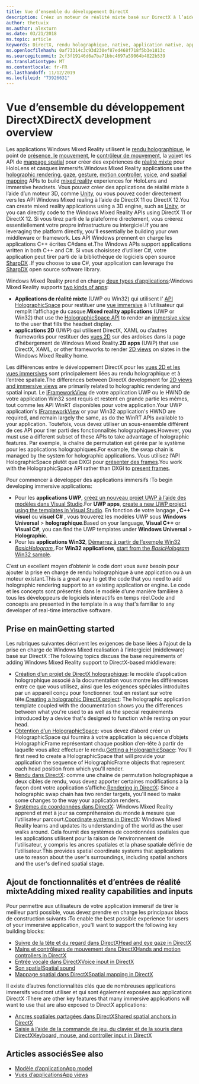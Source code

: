```yaml
---
title: Vue d’ensemble du développement DirectX
description: Créez un moteur de réalité mixte basé sur DirectX à l’aide des API Windows Mixed Reality directement.
author: thetuvix
ms.author: alexturn
ms.date: 03/21/2018
ms.topic: article
keywords: DirectX, rendu holographique, native, application native, application WinRT, application WinRT, API de plateforme, moteur personnalisé, intergiciel
ms.openlocfilehash: 0af73314c3c93d230ef87ed468f718f5b3e1813c
ms.sourcegitcommit: 2cf3f19146d6a7ba71bbc4697a59064b4822b539
ms.translationtype: MT
ms.contentlocale: fr-FR
ms.lasthandoff: 11/12/2019
ms.locfileid: "73926631"
---
```

# <a name="directx-development-overview"></a><span data-ttu-id="f7e67-104">Vue d’ensemble du développement DirectX</span><span class="sxs-lookup"><span data-stu-id="f7e67-104">DirectX development overview</span></span>


<span data-ttu-id="f7e67-105">Les applications Windows Mixed Reality utilisent le [rendu holographique](rendering.md), le point de [présence, le](gaze-and-commit.md) [mouvement](gaze-and-commit.md#composite-gestures), le [contrôleur de mouvement](motion-controllers.md), la [voix](voice-input.md)et les API de [mappage spatial](spatial-mapping.md) pour créer des expériences de [réalité mixte](mixed-reality.md) pour HoloLens et casques immersifs.</span><span class="sxs-lookup"><span data-stu-id="f7e67-105">Windows Mixed Reality applications use the [holographic rendering](rendering.md), [gaze](gaze-and-commit.md), [gesture](gaze-and-commit.md#composite-gestures), [motion controller](motion-controllers.md), [voice](voice-input.md), and [spatial mapping](spatial-mapping.md) APIs to build [mixed reality](mixed-reality.md) experiences for HoloLens and immersive headsets.</span></span> <span data-ttu-id="f7e67-106">Vous pouvez créer des applications de réalité mixte à l’aide d’un moteur 3D, comme [Unity](unity-development-overview.md), ou vous pouvez coder directement vers les API Windows Mixed realing à l’aide de DirectX 11 ou DirectX 12.</span><span class="sxs-lookup"><span data-stu-id="f7e67-106">You can create mixed reality applications using a 3D engine, such as [Unity](unity-development-overview.md), or you can directly code to the Windows Mixed Reality APIs using DirectX 11 or DirectX 12.</span></span> <span data-ttu-id="f7e67-107">Si vous tirez parti de la plateforme directement, vous créerez essentiellement votre propre infrastructure ou intergiciel.</span><span class="sxs-lookup"><span data-stu-id="f7e67-107">If you are leveraging the platform directly, you'll essentially be building your own middleware or framework.</span></span> <span data-ttu-id="f7e67-108">Les API Windows prennent en charge les applications C++ écrites C#dans et.</span><span class="sxs-lookup"><span data-stu-id="f7e67-108">The Windows APIs support applications written in both C++ and C#.</span></span> <span data-ttu-id="f7e67-109">Si vous choisissez d’utiliser C#, votre application peut tirer parti de la bibliothèque de logiciels open source [SharpDX](https://sharpdx.org/) .</span><span class="sxs-lookup"><span data-stu-id="f7e67-109">If you choose to use C#, your application can leverage the [SharpDX](https://sharpdx.org/) open source software library.</span></span>


<span data-ttu-id="f7e67-110">Windows Mixed Reality prend en charge [deux types d’applications](app-views.md):</span><span class="sxs-lookup"><span data-stu-id="f7e67-110">Windows Mixed Reality supports [two kinds of apps](app-views.md):</span></span>
* <span data-ttu-id="f7e67-111">**Applications de réalité mixte** (UWP ou Win32) qui utilisent l' [API HolographicSpace](getting-a-holographicspace.md) pour restituer une [vue immersive](app-views.md) à l’utilisateur qui remplit l’affichage du casque.</span><span class="sxs-lookup"><span data-stu-id="f7e67-111">**Mixed reality applications** (UWP or Win32) that use the [HolographicSpace API](getting-a-holographicspace.md) to render an [immersive view](app-views.md) to the user that fills the headset display.</span></span>
* <span data-ttu-id="f7e67-112">**applications 2D** (UWP) qui utilisent DirectX, XAML ou d’autres frameworks pour restituer des [vues 2D](app-views.md#2d-views) sur des ardoises dans la page d’hébergement de Windows Mixed Reality.</span><span class="sxs-lookup"><span data-stu-id="f7e67-112">**2D apps** (UWP) that use DirectX, XAML, or other frameworks to render [2D views](app-views.md#2d-views) on slates in the Windows Mixed Reality home.</span></span>


<span data-ttu-id="f7e67-113">Les différences entre le développement DirectX pour les [vues 2D et les vues immersives](app-views.md) sont principalement liées au rendu holographique et à l’entrée spatiale.</span><span class="sxs-lookup"><span data-stu-id="f7e67-113">The differences between DirectX development for [2D views and immersive views](app-views.md) are primarily related to holographic rendering and spatial input.</span></span> <span data-ttu-id="f7e67-114">Le [IFrameworkView](https://msdn.microsoft.com/library/windows/apps/windows.applicationmodel.core.iframeworkview.aspx) de votre application UWP ou le HWND de votre application Win32 sont requis et restent en grande partie les mêmes, tout comme les API WinRT disponibles pour votre application.</span><span class="sxs-lookup"><span data-stu-id="f7e67-114">Your UWP application's [IFrameworkView](https://msdn.microsoft.com/library/windows/apps/windows.applicationmodel.core.iframeworkview.aspx) or your Win32 application's HWND are required, and remain largely the same, as do the WinRT APIs available to your application.</span></span> <span data-ttu-id="f7e67-115">Toutefois, vous devez utiliser un sous-ensemble différent de ces API pour tirer parti des fonctionnalités holographiques.</span><span class="sxs-lookup"><span data-stu-id="f7e67-115">However, you must use a different subset of these APIs to take advantage of holographic features.</span></span> <span data-ttu-id="f7e67-116">Par exemple, la chaîne de permutation est gérée par le système pour les applications holographiques.</span><span class="sxs-lookup"><span data-stu-id="f7e67-116">For example, the swap chain is managed by the system for holographic applications.</span></span> <span data-ttu-id="f7e67-117">Vous utilisez l’API HolographicSpace plutôt que DXGI pour [présenter des frames](rendering-in-directx.md).</span><span class="sxs-lookup"><span data-stu-id="f7e67-117">You work with the HolographicSpace API rather than DXGI to [present frames](rendering-in-directx.md).</span></span>

<span data-ttu-id="f7e67-118">Pour commencer à développer des applications immersifs :</span><span class="sxs-lookup"><span data-stu-id="f7e67-118">To begin developing immersive applications:</span></span>
* <span data-ttu-id="f7e67-119">Pour les **applications UWP**, [créez un nouveau projet UWP à l’aide des modèles dans Visual Studio](creating-a-holographic-directx-project.md).</span><span class="sxs-lookup"><span data-stu-id="f7e67-119">For **UWP apps**, [create a new UWP project using the templates in Visual Studio](creating-a-holographic-directx-project.md).</span></span> <span data-ttu-id="f7e67-120">En fonction de votre langage **, C++ visuel** ou **visuel C#** , vous trouverez les modèles UWP sous **Windows Universal** > **holographique**.</span><span class="sxs-lookup"><span data-stu-id="f7e67-120">Based on your language, **Visual C++** or **Visual C#**, you can find the UWP templates under **Windows Universal** > **Holographic**.</span></span>
* <span data-ttu-id="f7e67-121">Pour les **applications Win32**, [Démarrez à partir de l’exemple Win32 *BasicHologram* ](creating-a-holographic-directx-project.md#creating-a-win32-project).</span><span class="sxs-lookup"><span data-stu-id="f7e67-121">For **Win32 applications**, [start from the *BasicHologram* Win32 sample](creating-a-holographic-directx-project.md#creating-a-win32-project).</span></span>

<span data-ttu-id="f7e67-122">C’est un excellent moyen d’obtenir le code dont vous avez besoin pour ajouter la prise en charge de rendu holographique à une application ou à un moteur existant.</span><span class="sxs-lookup"><span data-stu-id="f7e67-122">This is a great way to get the code that you need to add holographic rendering support to an existing application or engine.</span></span> <span data-ttu-id="f7e67-123">Le code et les concepts sont présentés dans le modèle d’une manière familière à tous les développeurs de logiciels interactifs en temps réel.</span><span class="sxs-lookup"><span data-stu-id="f7e67-123">Code and concepts are presented in the template in a way that's familiar to any developer of real-time interactive software.</span></span>


## <a name="getting-started"></a><span data-ttu-id="f7e67-124">Prise en main</span><span class="sxs-lookup"><span data-stu-id="f7e67-124">Getting started</span></span>

<span data-ttu-id="f7e67-125">Les rubriques suivantes décrivent les exigences de base liées à l’ajout de la prise en charge de Windows Mixed realisation à l’intergiciel (middleware) basé sur DirectX :</span><span class="sxs-lookup"><span data-stu-id="f7e67-125">The following topics discuss the base requirements of adding Windows Mixed Reality support to DirectX-based middleware:</span></span>

* <span data-ttu-id="f7e67-126">[Création d’un projet de DirectX holographique](creating-a-holographic-directx-project.md): le modèle d’application holographique associé à la documentation vous montre les différences entre ce que vous utilisez, ainsi que les exigences spéciales introduites par un appareil conçu pour fonctionner. tout en restant sur votre tête.</span><span class="sxs-lookup"><span data-stu-id="f7e67-126">[Creating a holographic DirectX project](creating-a-holographic-directx-project.md): The holographic application template coupled with the documentation shows you the differences between what you're used to as well as the special requirements introduced by a device that's designed to function while resting on your head.</span></span>
* <span data-ttu-id="f7e67-127">[Obtention d’un HolographicSpace](getting-a-holographicspace.md): vous devez d’abord créer un HolographicSpace qui fournira à votre application la séquence d’objets HolographicFrame représentant chaque position d’en-tête à partir de laquelle vous allez effectuer le rendu.</span><span class="sxs-lookup"><span data-stu-id="f7e67-127">[Getting a HolographicSpace](getting-a-holographicspace.md): You'll first need to create a HolographicSpace that will provide your application the sequence of HolographicFrame objects that represent each head position from which you'll render.</span></span>
* <span data-ttu-id="f7e67-128">[Rendu dans DirectX](rendering-in-directx.md): comme une chaîne de permutation holographique a deux cibles de rendu, vous devez apporter certaines modifications à la façon dont votre application s’affiche.</span><span class="sxs-lookup"><span data-stu-id="f7e67-128">[Rendering in DirectX](rendering-in-directx.md): Since a holographic swap chain has two render targets, you'll need to make some changes to the way your application renders.</span></span>
* <span data-ttu-id="f7e67-129">[Systèmes de coordonnées dans DirectX](coordinate-systems-in-directx.md): Windows Mixed Reality apprend et met à jour sa compréhension du monde à mesure que l’utilisateur parcourt.</span><span class="sxs-lookup"><span data-stu-id="f7e67-129">[Coordinate systems in DirectX](coordinate-systems-in-directx.md): Windows Mixed Reality learns and updates its understanding of the world as the user walks around.</span></span> <span data-ttu-id="f7e67-130">Cela fournit des systèmes de coordonnées spatiales que les applications utilisent pour la raison de l’environnement de l’utilisateur, y compris les ancres spatiales et la phase spatiale définie de l’utilisateur.</span><span class="sxs-lookup"><span data-stu-id="f7e67-130">This provides spatial coordinate systems that applications use to reason about the user's surroundings, including spatial anchors and the user's defined spatial stage.</span></span>

## <a name="adding-mixed-reality-capabilities-and-inputs"></a><span data-ttu-id="f7e67-131">Ajout de fonctionnalités et d’entrées de réalité mixte</span><span class="sxs-lookup"><span data-stu-id="f7e67-131">Adding mixed reality capabilities and inputs</span></span>

<span data-ttu-id="f7e67-132">Pour permettre aux utilisateurs de votre application immersif de tirer le meilleur parti possible, vous devez prendre en charge les principaux blocs de construction suivants :</span><span class="sxs-lookup"><span data-stu-id="f7e67-132">To enable the best possible experience for users of your immersive application, you'll want to support the following key building blocks:</span></span>

* [<span data-ttu-id="f7e67-133">Suivre de la tête et du regard dans DirectX</span><span class="sxs-lookup"><span data-stu-id="f7e67-133">Head and eye gaze in DirectX</span></span>](gaze-in-directx.md)
* [<span data-ttu-id="f7e67-134">Mains et contrôleurs de mouvement dans DirectX</span><span class="sxs-lookup"><span data-stu-id="f7e67-134">Hands and motion controllers in DirectX</span></span>](hands-and-motion-controllers-in-directx.md)
* [<span data-ttu-id="f7e67-135">Entrée vocale dans DirectX</span><span class="sxs-lookup"><span data-stu-id="f7e67-135">Voice input in DirectX</span></span>](voice-input-in-directx.md)
* [<span data-ttu-id="f7e67-136">Son spatial</span><span class="sxs-lookup"><span data-stu-id="f7e67-136">Spatial sound</span></span>](https://docs.microsoft.com/windows/win32/coreaudio/spatial-sound)
* [<span data-ttu-id="f7e67-137">Mappage spatial dans DirectX</span><span class="sxs-lookup"><span data-stu-id="f7e67-137">Spatial mapping in DirectX</span></span>](spatial-mapping-in-directx.md)


<span data-ttu-id="f7e67-138">Il existe d’autres fonctionnalités clés que de nombreuses applications immersifs voudront utiliser et qui sont également exposées aux applications DirectX :</span><span class="sxs-lookup"><span data-stu-id="f7e67-138">There are other key features that many immersive applications will want to use that are also exposed to DirectX applications:</span></span>

* [<span data-ttu-id="f7e67-139">Ancres spatiales partagées dans DirectX</span><span class="sxs-lookup"><span data-stu-id="f7e67-139">Shared spatial anchors in DirectX</span></span>](shared-spatial-anchors-in-directx.md)
* [<span data-ttu-id="f7e67-140">Saisie à l’aide de la commande de jeu, du clavier et de la souris dans DirectX</span><span class="sxs-lookup"><span data-stu-id="f7e67-140">Keyboard, mouse, and controller input in DirectX</span></span>](keyboard,-mouse,-and-controller-input-in-directx.md)

## <a name="see-also"></a><span data-ttu-id="f7e67-141">Articles associés</span><span class="sxs-lookup"><span data-stu-id="f7e67-141">See also</span></span>
* [<span data-ttu-id="f7e67-142">Modèle d’application</span><span class="sxs-lookup"><span data-stu-id="f7e67-142">App model</span></span>](app-model.md)
* [<span data-ttu-id="f7e67-143">Vues d’applications</span><span class="sxs-lookup"><span data-stu-id="f7e67-143">App views</span></span>](app-views.md)
